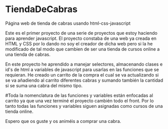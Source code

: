 # TiendaDeCabras
Página web de tienda de cabras usando html-css-javascript


Este es el primer proyecto de una serie de proyectos que estoy haciendo para aprender javascript.
El proyecto constaba de una web ya creada en HTML y CSS por lo dando no soy el creador de dicha web pero si la he modificado de tal modo que
cambien de ser una tienda de cursos online a una tienda de cabras.

En este proyecto he aprendido a manejar selectores, almacenando clases e id's de html a variables de javascript para usarlas en las funciones que se requieran.
He creado un carrito de la compra el cual se va actualizando si se va añadiendo al carrito diferentes cabras y sumando también la cantidad si se suma una cabra del mismo tipo.


#Toda la nomenclatura de las funciones y variables están enfocadas al carrito ya que una vez terminé el proyecto cambién todo el front. Por lo tanto todas las funciones y variables siguen asignadas como cursos de una tienda online.

Espero que os guste y os animéis a comprar una cabra.

